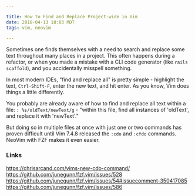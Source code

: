```yaml
---

title: How to Find and Replace Project-wide in Vim
date: 2018-04-13 18:03 MDT
tags: vim, neovim

---
```


Sometimes one finds themselves with a need to search and replace some text throughout many places in a project. This often happens during a refactor, or when you made a mistake with a CLI code generator (like `rails scaffold`), and you accidentally misspell something.

In most modern IDEs, "find and replace all" is pretty simple - highlight the text, `Ctrl-Shift-F`, enter the new text, and hit enter. As you know, Vim does things a little differently.

You probably are already aware of how to find and replace all text within a file: `: %s/oldText/newText/g` - "within this file, find all instances of 'oldText', and replace it with 'newText'."

But doing so in multiple files at once with just one or two commands has proven difficult until Vim 7.4.8 released the `:cdo` and `:cfdo` commands. NeoVim with FZF makes it even easier.


### Links

https://chrisarcand.com/vims-new-cdo-command/
https://github.com/junegunn/fzf.vim/issues/528
https://github.com/junegunn/fzf.vim/issues/54#issuecomment-350417085
https://github.com/junegunn/fzf.vim/issues/586
